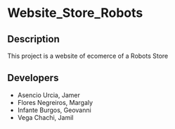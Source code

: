 # Website_Store_Robots
## Description
This project is a website of ecomerce of a Robots Store

## Developers

* Asencio Urcia, Jamer
* Flores Negreiros, Margaly
* Infante Burgos, Geovanni
* Vega Chachi, Jamil

